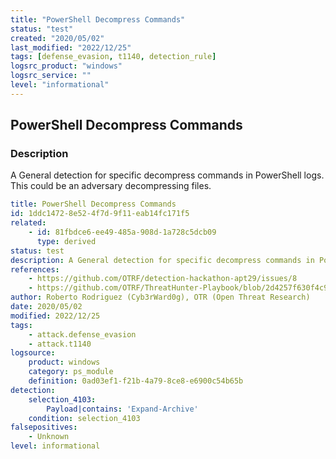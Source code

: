 ```yaml
---
title: "PowerShell Decompress Commands"
status: "test"
created: "2020/05/02"
last_modified: "2022/12/25"
tags: [defense_evasion, t1140, detection_rule]
logsrc_product: "windows"
logsrc_service: ""
level: "informational"
---
```


## PowerShell Decompress Commands

### Description

A General detection for specific decompress commands in PowerShell logs. This could be an adversary decompressing files.

```yml
title: PowerShell Decompress Commands
id: 1ddc1472-8e52-4f7d-9f11-eab14fc171f5
related:
    - id: 81fbdce6-ee49-485a-908d-1a728c5dcb09
      type: derived
status: test
description: A General detection for specific decompress commands in PowerShell logs. This could be an adversary decompressing files.
references:
    - https://github.com/OTRF/detection-hackathon-apt29/issues/8
    - https://github.com/OTRF/ThreatHunter-Playbook/blob/2d4257f630f4c9770f78d0c1df059f891ffc3fec/docs/evals/apt29/detections/4.A.3_09F29912-8E93-461E-9E89-3F06F6763383.md
author: Roberto Rodriguez (Cyb3rWard0g), OTR (Open Threat Research)
date: 2020/05/02
modified: 2022/12/25
tags:
    - attack.defense_evasion
    - attack.t1140
logsource:
    product: windows
    category: ps_module
    definition: 0ad03ef1-f21b-4a79-8ce8-e6900c54b65b
detection:
    selection_4103:
        Payload|contains: 'Expand-Archive'
    condition: selection_4103
falsepositives:
    - Unknown
level: informational

```
